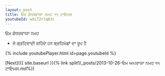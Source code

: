 ```yaml
---
layout: post
title: ਓਮ ਗੰਧਰਵਾਯਾ ਨਮਹ ੧੧ ਟਾਇਮਸ
youtubeId: wXiT2rlq0Jc
---
```

 
 
 ਓਮ ਗੰਧਰਵਾਯਾ ਨਮਹ  
 
 -  ਜੋ ਗ੍ਰਹਿਵਾਦੀ ਕਹਿੰਦੇ ਹਨ ਬ੍ਰਹਿਮੰਡਾਂ ਦਾ ਰੂਪ ਹੈ 
 
  
 
  
 
 
 
 
 
 


{% include youtubePlayer.html id=page.youtubeId %}
 
[Next]({{ site.baseurl }}{% link  split1/_posts/2013-10-26-ਓਮ ਅਪਰਾਯਾ ਨਮਹ ੧੧ ਟਾਇਮਸ.md%})
 
